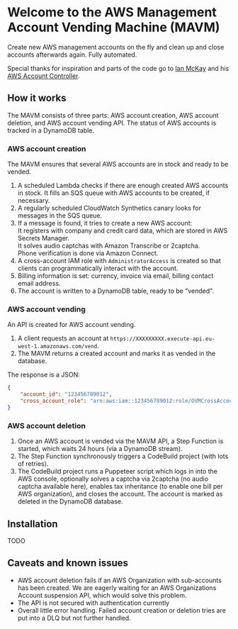 # Welcome to the AWS Management Account Vending Machine (MAVM)

Create new AWS management accounts on the fly and clean up and close accounts afterwards again. Fully automated.

Special thanks for inspiration and parts of the code go to [Ian McKay](https://onecloudplease.com/blog/) and his [AWS Account Controller](https://github.com/iann0036/aws-account-controller).

## How it works

The MAVM consists of three parts: AWS account creation, AWS account deletion, and AWS account vending API. The status of AWS accounts is tracked in a DynamoDB table.

### AWS account creation

The MAVM ensures that several AWS accounts are in stock and ready to be vended.

1. A scheduled Lambda checks if there are enough created AWS accounts in stock. It fills an SQS queue with AWS accounts to be created, if necessary.
1. A regularly scheduled CloudWatch Synthetics canary looks for messages in the SQS queue.
1. If a message is found, it tries to create a new AWS account:<br>
   It registers with company and credit card data, which are stored in AWS Secrets Manager.<br>
   It solves audio captchas with Amazon Transcribe or 2captcha.<br>
   Phone verification is done via Amazon Connect.
1. A cross-account IAM role with `AdministratorAccess` is created so that clients can programmatically interact with the account.
1. Billing information is set: currency, invoice via email, billing contact email address.
1. The account is written to a DynamoDB table, ready to be "vended".

### AWS account vending

An API is created for AWS account vending.

1. A client requests an account at `https://XXXXXXXXX.execute-api.eu-west-1.amazonaws.com/vend`.
1. The MAVM returns a created account and marks it as vended in the database.

The response is a JSON:

```JSON
{
    "account_id": "123456789012",
    "cross_account_role": "arn:aws:iam::123456789012:role/OVMCrossAccountRole"
}
```

### AWS account deletion

1. Once an AWS account is vended via the MAVM API, a Step Function is started, which waits 24 hours (via a DynamoDB stream).
1. The Step Function synchronously triggers a CodeBuild project (with lots of retries).
1. The CodeBuild project runs a Puppeteer script which logs in into the AWS console, optionally solves a captcha via 2captcha (no audio captcha available here), enables tax inheritance (to enable one bill per AWS organization), and closes the account. The account is marked as deleted in the DynamoDB database.

## Installation

TODO

## Caveats and known issues

- AWS account deletion fails if an AWS Organization with sub-accounts has been created. We are eagerly waiting for an AWS Organizations Account suspension API, which would solve this problem.
- The API is not secured with authentication currently
- Overall little error handling. Failed account creation or deletion tries are put into a DLQ but not further handled. 
